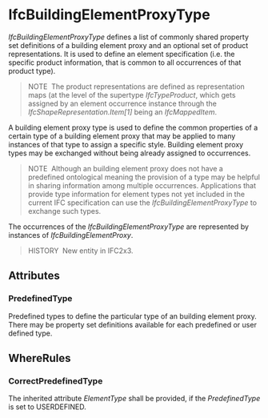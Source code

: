 # IfcBuildingElementProxyType

_IfcBuildingElementProxyType_ defines a list of commonly shared property set definitions of a building element proxy and an optional set of product representations. It is used to define an element specification (i.e. the specific product information, that is common to all occurrences of that product type).

> NOTE&nbsp; The product representations are defined as representation maps (at the level of the supertype _IfcTypeProduct_, which gets assigned by an element occurrence instance through the _IfcShapeRepresentation.Item[1]_ being an _IfcMappedItem_.

A building element proxy type is used to define the common properties of a certain type of a building element proxy that may be applied to many instances of that type to assign a specific style. Building element proxy types may be exchanged without being already assigned to occurrences.

> NOTE&nbsp; Although an building element proxy does not have a predefined ontological meaning the provision of a type may be helpful in sharing information among multiple occurrences. Applications that provide type information for element types not yet included in the current IFC specification can use the _IfcBuildingElementProxyType_ to exchange such types.

The occurrences of the _IfcBuildingElementProxyType_ are represented by instances of _IfcBuildingElementProxy_.

> HISTORY&nbsp; New entity in IFC2x3.

## Attributes

### PredefinedType
Predefined types to define the particular type of an building element proxy. There may be property set definitions available for each predefined or user defined type.

## WhereRules

### CorrectPredefinedType
The inherited attribute _ElementType_ shall be provided, if the _PredefinedType_ is set to USERDEFINED.
